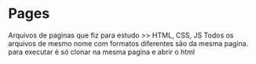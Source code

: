 # Pages
Arquivos de paginas que fiz para estudo >> HTML, CSS, JS
Todos os arquivos de mesmo nome com formatos diferentes são da mesma pagina.
para executar é só clonar na mesma pagina e abrir o html
